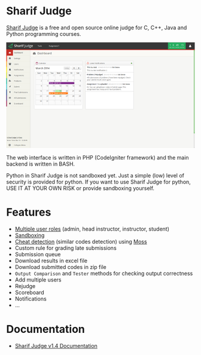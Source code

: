Sharif Judge
============

[Sharif Judge](https://github.com/mjnaderi/Sharif-Judge) is a free and open source online judge for C, C++, Java and Python programming courses.

![Dashboard](dashboard.png)

The web interface is written in PHP (CodeIgniter framework) and the main backend is written in BASH.

Python in Sharif Judge is not sandboxed yet. Just a simple (low) level of security is provided for python. If you want to use Sharif Judge for python, USE IT AT YOUR OWN RISK or provide sandboxing yourself.

Features
========

  * [Multiple user roles](link) (admin, head instructor, instructor, student)
  * [Sandboxing](link)
  * [Cheat detection](link) (similar codes detection) using [Moss](http://theory.stanford.edu/~aiken/moss/)
  * Custom rule for grading late submissions
  * Submission queue
  * Download results in excel file
  * Download submitted codes in zip file
  * `Output Comparison` and `Tester` methods for checking output correctness
  * Add multiple users
  * Rejudge
  * Scoreboard
  * Notifications
  * ...

Documentation
===============

  * [Sharif Judge v1.4 Documentation](v1.4)
